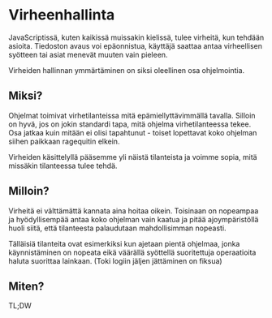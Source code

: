 Virheenhallinta
===============

JavaScriptissä, kuten kaikissä muissakin kielissä, tulee virheitä, kun tehdään asioita. Tiedoston avaus voi epäonnistua,
käyttäjä saattaa antaa virheellisen syötteen tai asiat menevät muuten vain pieleen.

Virheiden hallinnan ymmärtäminen on siksi oleellinen osa ohjelmointia.

Miksi?
------

Ohjelmat toimivat virhetilanteissa mitä epämiellyttävimmällä tavalla. Silloin on hyvä, jos on jokin standardi tapa, mitä
ohjelma virhetilanteessa tekee. Osa jatkaa kuin mitään ei olisi tapahtunut - toiset lopettavat koko ohjelman siihen
paikkaan ragequitin elkein.

Virheiden käsittelyllä pääsemme yli näistä tilanteista ja voimme sopia, mitä missäkin tilanteessa tulee tehdä.

Milloin?
--------

Virheitä ei välttämättä kannata aina hoitaa oikein. Toisinaan on nopeampaa ja hyödyllisempää antaa koko ohjelman vain
kaatua ja pitää ajoympäristöllä huoli siitä, että tilanteesta palaudutaan mahdollisimman nopeasti.

Tälläisiä tilanteita ovat esimerkiksi kun ajetaan pientä ohjelmaa, jonka käynnistäminen on nopeata eikä väärällä
syöttellä suoritettuja operaatioita haluta suorittaa lainkaan. (Toki logiin jäljen jättäminen on fiksua)

Miten?
------

TL;DW
